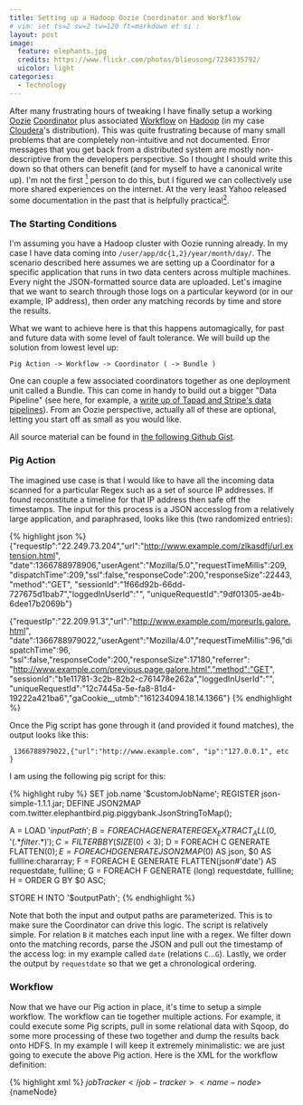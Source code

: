 ```yaml
---
title: Setting up a Hadoop Oozie Coordinator and Workflow
# vim: set ts=2 sw=2 tw=120 ft=markdown et si :
layout: post
image:
  feature: elephants.jpg
  credits: https://www.flickr.com/photos/blieusong/7234335792/
  uicolor: light
categories: 
  - Technology
---
```

After many frustrating hours of tweaking I have finally setup a working [Oozie](https://oozie.apache.org/)
[Coordinator](https://oozie.apache.org/docs/3.1.3-incubating/CoordinatorFunctionalSpec.html) plus associated
[Workflow](https://oozie.apache.org/docs/3.1.3-incubating/WorkflowFunctionalSpec.html) on
[Hadoop](http://hadoop.apache.org) (in my case
[Cloudera](http://www.cloudera.com/content/cloudera/en/about/hadoop-and-big-data.html)'s distribution). This was quite
frustrating because of many small problems that are completely non-intuitive
and not documented. Error messages that you get back from a distributed system
are mostly non-descriptive from the developers perspective. So I thought I
should write this down so that others can benefit (and for myself to have a
canonical write up). I'm not the first [^1] person to do this, but I figured we
can collectively use more shared experiences on the internet. At the very least Yahoo released some documentation in the past that is helpfully practical[^2].

### The Starting Conditions
I'm assuming you have a Hadoop cluster with Oozie running already. In my case I
have data coming into `/user/app/dc{1,2}/year/month/day/`. The scenario
described here assumes we are setting up a Coordinator for a specific
application that runs in two data centers across multiple machines. Every night
the JSON-formatted source data are uploaded. Let's imagine that we want to
search through those logs on a particular keyword (or in our example, IP
address), then order any matching records by time and store the results.

What we want to achieve here is that this happens automagically, for past and
future data with some level of fault tolerance. We will build up the solution
from lowest level up:

`Pig Action -> Workflow -> Coordinator ( -> Bundle )`

One can couple a few associated coordinators together as one deployment unit
called a Bundle. This can come in handy to build out a bigger "Data Pipeline"
(see here, for example, a [write up of Tapad and Stripe's data
pipelines](http://www.hakkalabs.co/articles/big-small-hot-or-cold-your-data-needs-a-robust-pipeline-examples-from-stripe-tapad-etsy-square)).
From an Oozie perspective, actually all of these are optional, letting you
start off as small as you would like.

All source material can be found in [the following Github
Gist](https://gist.github.com/ojilles/1dd2e9931e3fc02666e0).

### Pig Action
The imagined use case is that I would like to have all the incoming data
scanned for a particular Regex such as a set of source IP addresses. If found
reconstitute a timeline for that IP address then safe off the timestamps. The
input for this process is a JSON accesslog from a relatively large application,
and paraphrased, looks like this (two randomized entries):

{% highlight json %}
{"requestIp":"22.249.73.204","url":"http://www.example.com/zlkasdfj/url.extension.html",
"date":1366788978906,"userAgent":"Mozilla/5.0","requestTimeMillis":209,
"dispatchTime":209,"ssl":false,"responseCode":200,"responseSize":22443,"method":"GET",
"sessionId":"1f66d92b-66dd-727675d1bab7","loggedInUserId":"",
"uniqueRequestId":"9df01305-ae4b-6dee17b2069b"}

{"requestIp":"22.209.91.3","url":"http://www.example.com/moreurls.galore.html",
"date":1366788979022,"userAgent":"Mozilla/4.0","requestTimeMillis":96,"dispatchTime":96,
"ssl":false,"responseCode":200,"responseSize":17180,"referrer":
"http://www.example.com/previous.page.galore.html","method":"GET",
"sessionId":"b1e11781-3c2b-82b2-c761478e262a","loggedInUserId":"",
"uniqueRequestId":"12c7445a-5e-fa8-81d4-19222a421ba6","gaCookie__utmb":"161234094.18.14.1366"}
{% endhighlight %}

Once the Pig script has gone through it (and provided it found matches), the
output looks like this:

     1366788979022,{"url":"http://www.example.com", "ip":"127.0.0.1", etc }

I am using the following pig script for this:

{% highlight ruby %}
SET job.name '$customJobName';
REGISTER json-simple-1.1.1.jar;
DEFINE JSON2MAP com.twitter.elephantbird.pig.piggybank.JsonStringToMap();

A = LOAD '$inputPath';
B = FOREACH A GENERATE
      REGEX_EXTRACT_ALL($0, '(.*$filter.*)');
C = FILTER B BY (SIZE($0) < 3);
D = FOREACH C GENERATE FLATTEN($0);
E = FOREACH D GENERATE JSON2MAP($0) AS json, $0 AS fullline:chararray;
F = FOREACH E GENERATE FLATTEN(json#'date') AS requestdate, fullline;
G = FOREACH F GENERATE (long) requestdate, fullline;
H = ORDER G BY $0 ASC;

STORE H INTO '$outputPath';
{% endhighlight %}

Note that both the input and output paths are parameterized. This is to make
sure the Coordinator can drive this logic. The script is relatively simple. For
relation `B` it matches each input line with a regex. We filter down onto the
matching records, parse the JSON and pull out the timestamp of the access log:
in my example called `date` (relations `C`...`G`). Lastly, we order the output
by `requestdate` so that we get a chronological ordering.

### Workflow
Now that we have our Pig action in place, it's time to setup a simple workflow.
The workflow can tie together multiple actions. For example, it could execute
some Pig scripts, pull in some relational data with Sqoop, do some more
processing of these two together and dump the results back onto HDFS. In my
example I will keep it extremely minimalistic: we are just going to execute the
above Pig action. Here is the XML for the workflow definition:

{% highlight xml %}
<workflow-app name="Jilles Test Workflow" xmlns="uri:oozie:workflow:0.4">
  <start to="filter-for-particular-ip"/>
  <action name="filter-for-particular-ip">
    <pig>
        <job-tracker>${jobTracker}</job-tracker>
        <name-node>${nameNode}</name-node>
        <script>${applicationPath}/filter-ip.pig</script>
        <param>filter=${regexFilter}</param>
        <param>inputPath=${inputPath}</param>
        <param>outputPath=${outputPath}</param>
        <param>customJobName=${customJobName}</param>
	<!-- for <file>, you can not use f.ex. applicationPath for a reason thats beyond me -->
        <file>/user/joldenbeuving/oozie-test2/lib/json-simple-1.1.1.jar#json-simple-1.1.1.jar</file>
    </pig>
    <ok to="end"/>
    <error to="kill"/>
  </action>
  <kill name="kill">
      <message>Action failed, error message[${wf:errorMessage(wf:lastErrorNode())}]</message>
  </kill>
  <end name="end"/>
</workflow-app>
{% endhighlight %}

The workflow is composed of one or multiple `action`s, in my example only one.
You start your [DAG](http://en.wikipedia.org/wiki/Directed_acyclic_graph) with
the `start` node, identifying the first `action` Oozie should begin. Each
`action` then has two possible outcomes, as defined in the `ok` and `error`
tags. They do what you expect them to do. This way you can string together a
whole list of actions including decision points as [described
here](http://oozie.apache.org/docs/3.2.0-incubating/WorkflowFunctionalSpec.html#a3.1.4_Decision_Control_Node).

In my case there is only one Pig action. We need to provide the location of the
Pig script on HDFS and feed it the parameters the Pig action needs to function.
Here we just pass through the input and output paths as those are not being
determined by the workflow but by the coordinator as we will see later on. I
also provide the necessary jars the Pig script needs to function. Here it would
have been nice to be able to use the `$applicationPath` parameter but for some
reason I could not get that to work (leave comments if you know how to!).

You now actually have something you could execute by hand, but why stop short
of having it all run automatically? For that we need a coordinator. 

### Coordinator
Here is my example coordinator:

{% highlight xml %}
<coordinator-app name="jilles-test-coordinator"
  frequency="${coord:days(1)}"
  start="2014-03-20T18:56Z" end="2015-06-05T18:56Z" timezone="Europe/Amsterdam"
  xmlns="uri:oozie:coordinator:0.2">
 
  <controls>
    <!-- See http://stackoverflow.com/a/21818132 -->
    <concurrency>1</concurrency>
    <execution>FIFO</execution>
    <throttle>5</throttle>
  </controls>

  <datasets>
    <!-- Naming convention used here:
          [e]dinfra
            -> 'din': Data INput or OUTput 
            -> 'dc1': Data center 1 or 2, etc
            -> '[e]': Event (as opposed to dataset)
    -->
    <dataset name="dindc1" frequency="${coord:days(1)}"
             initial-instance="2014-03-20T04:00Z" timezone="Europe/Amsterdam">
      <uri-template>hdfs:///user/app/dc1/${YEAR}/${MONTH}/${DAY}/</uri-template>
      <done-flag></done-flag>
    </dataset>
    <dataset name="dindc2" frequency="${coord:days(1)}"
             initial-instance="2014-03-20T04:00Z" timezone="Europe/Amsterdam">
      <uri-template>hdfs:///user/app/dc2/ams01/${YEAR}/${MONTH}/${DAY}/</uri-template>
      <done-flag></done-flag>
    </dataset>
    <dataset name="dout" frequency="${coord:days(1)}"
             initial-instance="2014-03-20T18:56Z" timezone="Europe/Amsterdam">
      <uri-template>hdfs:///user/app/oozie-test-output-data/${YEAR}/${MONTH}/${DAY}/</uri-template>
      <done-flag></done-flag>
    </dataset>
  </datasets>

  <!-- Select the data (in our case the day) that we want to process
     For more info on this, see: http://tinyurl.com/q74oom7 -->
  <input-events>
    <data-in name="eindc1" dataset="dindc1">
      <instance>${coord:current(0)}</instance>
    </data-in>
    <data-in name="eindc2" dataset="dindc2">
      <instance>${coord:current(0)}</instance>
    </data-in>
  </input-events>
  <output-events>
    <data-out name="eout" dataset="dout">
      <instance>${coord:current(0)}</instance>
    </data-out>
  </output-events>

 <!-- Setup the actual workflow, let it know where we found new
      data ('inputDir') and where we require the workflow to store
      the results ('outputDir') -->
  <action>
    <workflow>
      <app-path>${applicationPath}</app-path>
      <configuration>
        <property>
          <name>inputPath</name>
          <!-- List both DC1 and DC2 events, Pig will handle these properly -->
          <value>${coord:dataIn('eindc1')},${coord:dataIn('eindc2')}</value>
        </property>
        <property>
          <name>outputPath</name>
          <value>${coord:dataOut('eout')}</value>
        </property>
        <property>
          <name>customJobName</name>
          <value>'${coord:user()}: Applying filter on incoming application data. Code here: https://linktogitrepo. Storing data in ${coord:dataOut('eout')}'</value>
        </property>
        <property>
          <name>oozie.use.system.libpath</name>
          <value>true</value>
        </property>
        <property>
          <name>regexFilter</name>
          <value>${regexFilter}</value>
        </property>
      </configuration>
   </workflow>
  </action>
</coordinator-app>
{% endhighlight %}

There is quite some complexity here, and at first it might seem overwhelming. But thinking about this for some time, I have the opinion that without it you end up reimplementing this complexity in worse ways later on as your setup starts failing in different ways. For example, Daylight Savings Time is handled properly in Oozie. As is input data sets across multiple timezones. Since we have explicitly defined our input and output datasets Oozie is able to determine what data has or has not been processed yet and will act accordingly.

Going over this one block at a time:

{% highlight xml %}
<coordinator-app name="jilles-test-coordinator"
  frequency="${coord:days(1)}"
  start="2014-03-20T18:56Z" end="2015-06-05T18:56Z" timezone="Europe/Amsterdam"
  xmlns="uri:oozie:coordinator:0.2">
 
  <controls>
    <!-- See http://stackoverflow.com/a/21818132 -->
    <concurrency>1</concurrency>
    <execution>FIFO</execution>
    <throttle>5</throttle>
  </controls>
{% endhighlight %}

Here we tell Oozie we expect this coordinator to run daily (`${coord.days(1)}`)
and since when we want it to process data. We can tell Oozie to stop at a
certain point in time too: I suggest you set the end time to 2038 ensuring job
security for a future generation of technologists. With `concurrency` you can
control how many jobs Oozie is allowed to kick off at the same time, as well as
where it should start (oldest data first = `FIFO`, newest data first = `LIFO`).
For more detail see the [stackoverflow
link](http://stackoverflow.com/a/21818132).

{% highlight xml %}
    <dataset name="dindc1" frequency="${coord:days(1)}"
             initial-instance="2014-03-20T04:00Z" timezone="Europe/Amsterdam">
      <uri-template>hdfs:///user/app/dc1/${YEAR}/${MONTH}/${DAY}/</uri-template>
      <done-flag></done-flag>
    </dataset>
    <dataset name="dindc2" frequency="${coord:days(1)}"
             initial-instance="2014-03-20T04:00Z" timezone="Europe/Amsterdam">
      <uri-template>hdfs:///user/app/dc2/ams01/${YEAR}/${MONTH}/${DAY}/</uri-template>
      <done-flag></done-flag>
    </dataset>
    <dataset name="dout" frequency="${coord:days(1)}"
             initial-instance="2014-03-20T18:56Z" timezone="Europe/Amsterdam">
      <uri-template>hdfs:///user/app/oozie-test-output-data/${YEAR}/${MONTH}/${DAY}/</uri-template>
      <done-flag></done-flag>
{% endhighlight %}

Here is where we define the data sets the coordinator should handle. To make
the example a bit more interesting I am assuming data appears in two different
paths (imagine from two different data centers, etc). Each data set has a
`frequency` associated. These do not need to be the same. One could be every 4
hours, the other each day, etc. Oozie will respect that and ensure all data is
present before kicking off the workflow.

The dataset has a `uri-template` that parameterizes the time aspects. You can
not use any other variables in here (or even a `*` to resolve all data centers)
as it would then become impossible for Oozie to determine if all input data is
present[^5]. The full list of parameters [can be found
here](https://oozie.apache.org/docs/3.1.3-incubating/CoordinatorFunctionalSpec.html#a5.1._Synchronous_Datasets).

{% highlight xml %}
  <input-events>
    <data-in name="eindc1" dataset="dindc1">
      <instance>${coord:current(0)}</instance>
    </data-in>
    <data-in name="eindc2" dataset="dindc2">
      <instance>${coord:current(0)}</instance>
    </data-in>
  </input-events>
  <output-events>
    <data-out name="eout" dataset="dout">
      <instance>${coord:current(0)}</instance>
    </data-out>
  </output-events>
{% endhighlight %}

Next, we take the static definition of a `uri-template` and define events that
can fire off when data appears under the `uri-template`. With the java
EL-language you can control time. In the example I used `${coord:current(0)}`
for the current day. But you could for example use `-1` to look at yesterday.
Or, for the output data-set, use `1` to have today's data appear as tomorrows
output. Note that by having two `input-events` Oozie is going to treat this as
a logical `AND` and wait till both have materialized.

The definition for this can be [found
here](http://oozie.apache.org/docs/3.2.0-incubating/CoordinatorFunctionalSpec.html#a6.6.1._coord:currentint_n_EL_Function_for_Synchronous_Datasets)
and is definately worth reading through if you are going to try your hand at
Oozie. It starts off slightly academic, but includes some helpful examples at
the bottom.

{% highlight xml %}
    <workflow>
      <app-path>${applicationPath}</app-path>
      <configuration>
        <property>
          <name>inputPath</name>
          <!-- List both DC1 and DC2 events, Pig will handle these properly -->
          <value>${coord:dataIn('eindc1')},${coord:dataIn('eindc2')}</value>
        </property>
        <property>
          <name>outputPath</name>
          <value>${coord:dataOut('eout')}</value>
        </property>
        <property>
          <name>customJobName</name>
          <value>'${coord:user()}: Applying filter on incoming application data. Code here: https://linktogitrepo. Storing data in ${coord:dataOut('eout')}'</value>
        </property>
        <property>
          <name>oozie.use.system.libpath</name>
          <value>true</value>
        </property>
        <property>
          <name>regexFilter</name>
          <value>${regexFilter}</value>
        </property>
      </configuration>
   </workflow>
{% endhighlight %}

Lastly we define the action that needs to be taken once all required input
events trigger. In our case we kick off the workflow we defined earlier. We
give the workflow the input path. In our case two, separated by a comma. Note
however, that this is not defining both input paths must be present (we did
that earlier with the events). You could for example add another input path
here to some static data set, etc.

I also set a `customJobName`, just to make sure that other users of the Hadoop
cluster know what is going on and can find out more information should my
coordinator misbehave. We are also setting `oozie.use.system.libpath` to `true`
as otherwise I could not get the jars we depend on to be found. (No idea if
what I do there is correct, fire away at the comments please!)

We also give it the `regexFilter`. This, as well as the other parameters that
we do not have values for are defined in the last piece, the Coordinator
properties:


{% highlight ini %}
# Properties for the Coordinator flow
# Should contain settings that:
#  a) personalize your deployment, or
#  b) settings to connect to the correct Hadoop cluster

# Your username (Kerberos!). Needs to be done twice, didn't find a way around that
user.name=joldenbeuving
applicationPath=hdfs:///user/joldenbeuving/oozie-test2/

# Pinpoint the location of the application: it will delete
# and re-create this location, so please be careful!
oozie.coord.application.path=${applicationPath}/jilles-coordinator.xml
jobTracker=hadoop-dn:8021
nameNode=nameservice1

# Regex filter, examples include:
#  - Just an IP address (this will match anywhere in the input JSON)
#  - loggedInUserId\":\"1586651\"  this will match anything for which the user was... logged in, etc
# More info: http://pig.apache.org/docs/r0.8.1/piglatin_ref2.html#REGEX_EXTRACT_ALL
regexFilter=92\\.109\\.217\\.222
{% endhighlight %}

We hand over the runtime configuration parameters such as which `jobTracker` and
`nameNode` to use, as well as the location of the of the coordinator
application. Also, note that the username is important, especially if you use
Kerberos on your Hadoop cluster[^3]. If you have a highly available jobTracker, use
the logical name for it (I think that defaults to `logicaljt` for Cloudera).

The warning about deleting files from HDFS is not there because of Oozie, but because
of the driver script I wrote around this:

{% highlight bash %}
#! /bin/bash
export OOZIE_URL="http://hadoop-dn:11000/oozie/"

# Take application path from the properties file (DRY)
APP_PATH=`grep "^applicationPath" coordinator.properties | grep -o "hdfs.*"`
kinit -R

# do dryrun, and exit if problems are found
#(oozie job -dryrun -config coordinator.properties) || exit

echo Copying files to HDFS
hdfs dfs -rm -f -R $APP_PATH
hdfs dfs -mkdir $APP_PATH
hdfs dfs -mkdir $APP_PATH/data
hdfs dfs -mkdir $APP_PATH/lib
hdfs dfs -put *.{xml,pig} $APP_PATH
hdfs dfs -put ./lib/*.jar $APP_PATH/lib/
hdfs dfs -ls -R $APP_PATH

oozie job -run -config coordinator.properties
echo " ^---- Note this is the job ID (if everything went alright)"
echo
echo "Ways to get more info on the coordinator you just submitted:"
echo "  https://hue-domain/oozie/list_oozie_coordinators/"
echo "  $ oozie job --jobtype coord"
echo "  $ oozie job -info 0000004-091209145813488-oozie-dani-C"
{% endhighlight %}

This then ties it all together, removes any previous state on HDFS, uploads all
needed files such as coordinator, workflow, etc, and finally kicks off `oozie`
to run the job according to the properties.

If you run into trouble, especially around parameter substitution, you can run
`oozie` with the `--dryrun` parameter which will show you how parameters get
replaced with actual values: a indispensible debugging tool.

### Remarks
The above setup will continue to run even while during maintenance of the
Hadoop cluster. Also I have tested with various different failure modes such as
only partial input data availability, etc. and each time Oozie recognized the
situation skipped outputting (incomplete) data and retrying once the input data
appeared. It has proven to be quite resilient over the last month or so for me.

I have not experimented with Oozie Bundles as of yet. From my reading this
could simplify the deployment/release process (imagine having multiple
Coordinators that need to be somewhat compatible with each other as they are
chaining their data flows). Something to look into at a later moment.

### Conclusion

This poses a fantastic tool for teams that are looking to setup a comprehensive
data pipeline. The downsides to me are:

 - Quite verbose XML authoring of the definitions[^4], and
 - Completely disorienting error messages

That last one might be due to the distributed nature of Hadoop itself, more so than Oozie.

If you have questions or suggestions, please fire away at the comments!




### Footnotes
[^1]: [Using Oozie to process daily logs](http://ehukai.com/2011/06/14/using-oozie-to-process-daily-logs/) is roughly an equivalent blog post to this.
[^2]: Clear examples from the Yahoo team on [Oozie Coordinators](https://github.com/yahoo/oozie/wiki/Oozie-Coord-Use-Cases)
[^3]: [Using Oozie in a Kerberized Hadoop cluster](http://prodlife.wordpress.com/2013/11/22/using-oozie-in-kerberized-cluster/)
[^4]: One trick one can do on Cloudera is to author a rough outline of the Workflow you would like to have in their drag-n-drop tooling, then export to XML and perfect there. I always want to have the XML myself so that we can integrate it into Git and release procedures.
[^5]: One could use [other strategies](https://oozie.apache.org/docs/3.1.3-incubating/CoordinatorFunctionalSpec.html#a5.1._Synchronous_Datasets) (see `done-flag`) to indicate completeness of input data. Also, one could redefine the input data path as `year/month/day/datacenter`, then only tell Oozie about the time-related elements. In the Workflow you would add `/*` for the datacenter part. In that case you dismiss Oozie from completeness checks, and you are responsible yourself.
